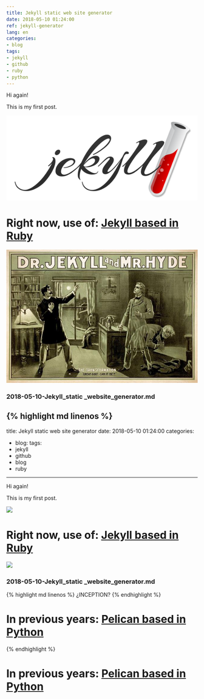 ```yaml
---
title: Jekyll static web site generator
date: 2018-05-10 01:24:00
ref: jekyll-generator
lang: en
categories:
- blog
tags:
- jekyll
- github
- ruby
- python
---
```


Hi again!

This is my first post.

![](/img/custom/jekyll-logo.png)

# Right now, use of: [Jekyll based in Ruby](https://jekyllrb.com/)

![](/img/custom/dr._jekyll_y_mr._hyde-2.jpg)

### 2018-05-10-Jekyll_static _website_generator.md

{% highlight md linenos %}
---
title: Jekyll static web site generator
date: 2018-05-10 01:24:00
categories:
- blog:
tags:
- jekyll
- github
- blog
- ruby
---

Hi again!

This is my first post.

![](/assets/images/jekyll-logo.png)

# Right now, use of: [Jekyll based in Ruby](https://jekyllrb.com/)

![](/assets/images/dr._jekyll_y_mr._hyde-2.jpg)

### 2018-05-10-Jekyll_static _website_generator.md

\{\% highlight md linenos \%\}
¿INCEPTION?
\{\% endhighlight \%\}

# In previous years: [Pelican based in Python](http://pelican.npr3s.com/)
{% endhighlight %}

# In previous years: [Pelican based in Python](http://pelican.npr3s.com/)
